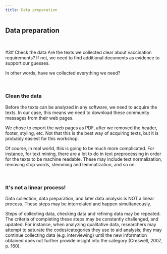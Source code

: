 ```yaml
---
title: Data preparation
---
```


## Data preparation

<br>

#3# Check the data
Are the texts we collected clear about vaccination requirements?  If not, we need to find additional documents as evidence to support our guesses. 

In other words, have we collected everything we need? 

<br>

### Clean the data

Before the texts can be analyzed in any software, we need to acquire the texts. In our case, this means we need to download these community messages from their web pages. 

We chose to export the web pages as PDF, after we removed the header, footer, styling, etc. Not that this is the best way of acquiring texts, but it is probably easiest for this workshop.

Of course, in real world, this is going to be much more complicated. For instance, for text mining, there are a lot to do in text preprocessing in order for the texts to be machine readable. These may include text normalization, removing stop words, stemming and lemmatization, and so on.

<br>

### It's not a linear process! 

Data collection, data preparation, and later data analysis is NOT a linear process. These steps may be interrelated and happen simultaneously. 

Steps of collecting data, checking data and refining data may be repeated. The criteria of completing these steps may be constantly challenged, and updated. For instance, when analyzing qualitative data, researchers may attempt to saturate the codes/categories they use to aid analysis; they may continue collecting data (e.g. interviewing) until the new information obtained does not further provide insight into the category (Creswell, 2007, p. 160).
